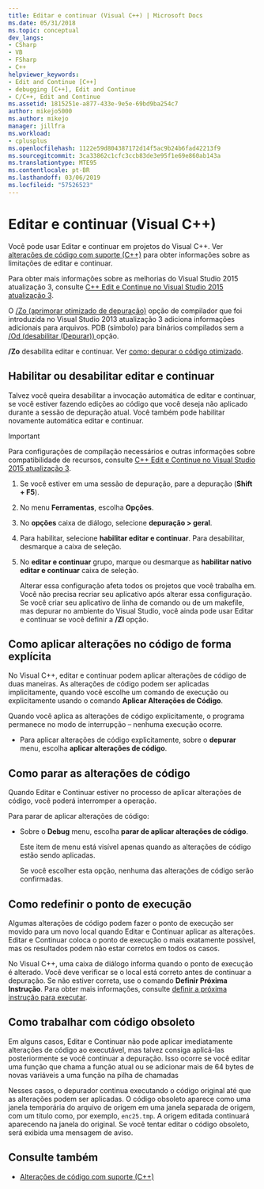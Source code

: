 ```yaml
---
title: Editar e continuar (Visual C++) | Microsoft Docs
ms.date: 05/31/2018
ms.topic: conceptual
dev_langs:
- CSharp
- VB
- FSharp
- C++
helpviewer_keywords:
- Edit and Continue [C++]
- debugging [C++], Edit and Continue
- C/C++, Edit and Continue
ms.assetid: 1815251e-a877-433e-9e5e-69bd9ba254c7
author: mikejo5000
ms.author: mikejo
manager: jillfra
ms.workload:
- cplusplus
ms.openlocfilehash: 1122e59d804387172d14f5ac9b24b6fad42213f9
ms.sourcegitcommit: 3ca33862c1cfc3ccb83de3e95f1e69e860ab143a
ms.translationtype: MTE95
ms.contentlocale: pt-BR
ms.lasthandoff: 03/06/2019
ms.locfileid: "57526523"
---
```

# <a name="edit-and-continue-visual-c"></a>Editar e continuar (Visual C++)
Você pode usar Editar e continuar em projetos do Visual C++. Ver [alterações de código com suporte (C++)](../debugger/supported-code-changes-cpp.md) para obter informações sobre as limitações de editar e continuar.

Para obter mais informações sobre as melhorias do Visual Studio 2015 atualização 3, consulte [C++ Edit e Continue no Visual Studio 2015 atualização 3](https://devblogs.microsoft.com/cppblog/c-edit-and-continue-in-visual-studio-2015-update-3/).

 O [/Zo (aprimorar otimizado de depuração)](/cpp/build/reference/zo-enhance-optimized-debugging) opção de compilador que foi introduzida no Visual Studio 2013 atualização 3 adiciona informações adicionais para arquivos. PDB (símbolo) para binários compilados sem a [/Od (desabilitar (Depurar)) ](https://msdn.microsoft.com/library/aafb762y.aspx) opção.

 **/Zo** desabilita editar e continuar. Ver [como: depurar o código otimizado](../debugger/how-to-debug-optimized-code.md).

##  <a name="BKMK_Enable_or_disable_automatic_invocation_of_Edit_and_Continue"></a> Habilitar ou desabilitar editar e continuar
 Talvez você queira desabilitar a invocação automática de editar e continuar, se você estiver fazendo edições ao código que você deseja não aplicado durante a sessão de depuração atual. Você também pode habilitar novamente automática editar e continuar.

> [!IMPORTANT]
> Para configurações de compilação necessários e outras informações sobre compatibilidade de recursos, consulte [C++ Edit e Continue no Visual Studio 2015 atualização 3](https://devblogs.microsoft.com/cppblog/c-edit-and-continue-in-visual-studio-2015-update-3/).

1. Se você estiver em uma sessão de depuração, pare a depuração (**Shift + F5**).

2. No menu **Ferramentas**, escolha **Opções**.

3. No **opções** caixa de diálogo, selecione **depuração > geral**.

4. Para habilitar, selecione **habilitar editar e continuar**. Para desabilitar, desmarque a caixa de seleção.

5. No **editar e continuar** grupo, marque ou desmarque as **habilitar nativo editar e continuar** caixa de seleção.

   Alterar essa configuração afeta todos os projetos que você trabalha em. Você não precisa recriar seu aplicativo após alterar essa configuração. Se você criar seu aplicativo de linha de comando ou de um makefile, mas depurar no ambiente do Visual Studio, você ainda pode usar Editar e continuar se você definir a **/ZI** opção.

##  <a name="BKMK_How_to_apply_code_changes_explicitly"></a> Como aplicar alterações no código de forma explícita
 No Visual C++, editar e continuar podem aplicar alterações de código de duas maneiras. As alterações de código podem ser aplicadas implicitamente, quando você escolhe um comando de execução ou explicitamente usando o comando **Aplicar Alterações de Código**.

 Quando você aplica as alterações de código explicitamente, o programa permanece no modo de interrupção – nenhuma execução ocorre.

-   Para aplicar alterações de código explicitamente, sobre o **depurar** menu, escolha **aplicar alterações de código**.

##  <a name="BKMK_How_to_stop_code_changes"></a> Como parar as alterações de código
 Quando Editar e Continuar estiver no processo de aplicar alterações de código, você poderá interromper a operação.

 Para parar de aplicar alterações de código:

- Sobre o **Debug** menu, escolha **parar de aplicar alterações de código**.

  Este item de menu está visível apenas quando as alterações de código estão sendo aplicadas.

  Se você escolher esta opção, nenhuma das alterações de código serão confirmadas.

##  <a name="BKMK_How_to_reset_the_point_of_execution"></a> Como redefinir o ponto de execução
 Algumas alterações de código podem fazer o ponto de execução ser movido para um novo local quando Editar e Continuar aplicar as alterações. Editar e Continuar coloca o ponto de execução o mais exatamente possível, mas os resultados podem não estar corretos em todos os casos.

 No Visual C++, uma caixa de diálogo informa quando o ponto de execução é alterado. Você deve verificar se o local está correto antes de continuar a depuração. Se não estiver correta, use o comando **Definir Próxima Instrução**. Para obter mais informações, consulte [definir a próxima instrução para executar](https://msdn.microsoft.com/library/y740d9d3.aspx#BKMK_Set_the_next_statement_to_execute).

##  <a name="BKMK_How_to_work_with_stale_code"></a> Como trabalhar com código obsoleto
 Em alguns casos, Editar e Continuar não pode aplicar imediatamente alterações de código ao executável, mas talvez consiga aplicá-las posteriormente se você continuar a depuração. Isso ocorre se você editar uma função que chama a função atual ou se adicionar mais de 64 bytes de novas variáveis a uma função na pilha de chamadas

 Nesses casos, o depurador continua executando o código original até que as alterações podem ser aplicadas. O código obsoleto aparece como uma janela temporária do arquivo de origem em uma janela separada de origem, com um título como, por exemplo, `enc25.tmp`. A origem editada continuará aparecendo na janela do original. Se você tentar editar o código obsoleto, será exibida uma mensagem de aviso.

## <a name="see-also"></a>Consulte também
- [Alterações de código com suporte (C++)](../debugger/supported-code-changes-cpp.md)